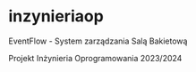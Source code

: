 # inzynieriaop
EventFlow - System zarządzania Salą Bakietową



Projekt Inżynieria Oprogramowania 2023/2024

